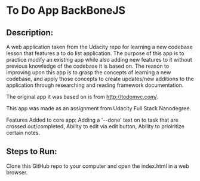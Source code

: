 # To Do App BackBoneJS


## Description:

A web application taken from the Udacity repo for learning a new codebase lesson that features a to do list application. The purpose of this app is to practice modify an existing app while also adding new features to it without previous knowledge of the codebase it is based on. The reason to improving upon this app is to grasp the concepts of learning a new codebase, and apply those concepts to create updates/new additions to the application through researching and reading framework documentation.

The original app it was based on is from http://todomvc.com/.

This app was made as an assignment from Udacity Full Stack Nanodegree.

Features Added to core app:
Adding a '--done' text on to task that are crossed out/completed,
Ability to edit via edit button,
Ability to prioiritize certain notes.


## Steps to Run:

Clone this GitHub repo to your computer and open the index.html in a web browser.
